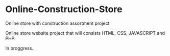 # Online-Construction-Store
Online store with construction assortment project

Online store website project that will consists HTML, CSS, JAVASCRIPT and PHP. 

In proggress..
